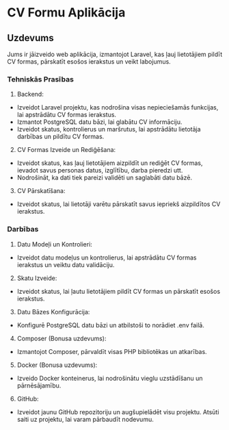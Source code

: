 # CV Formu Aplikācija

## Uzdevums

Jums ir jāizveido web aplikācija, izmantojot Laravel, kas ļauj lietotājiem pildīt CV formas, pārskatīt esošos ierakstus un veikt labojumus.

### Tehniskās Prasības

1. Backend:

- Izveidot Laravel projektu, kas nodrošina visas nepieciešamās funkcijas, lai apstrādātu CV formas ierakstus.
- Izmantot PostgreSQL datu bāzi, lai glabātu CV informāciju.
- Izveidot skatus, kontrolierus un maršrutus, lai apstrādātu lietotāja darbības un pildītu CV formas.

2. CV Formas Izveide un Rediģēšana:

- Izveidot skatus, kas ļauj lietotājiem aizpildīt un rediģēt CV formas, ievadot savus personas datus, izglītību, darba pieredzi utt.
- Nodrošināt, ka dati tiek pareizi validēti un saglabāti datu bāzē.

3. CV Pārskatīšana:

- Izveidot skatus, lai lietotāji varētu pārskatīt savus iepriekš aizpildītos CV ierakstus.

### Darbības

1. Datu Modeļi un Kontrolieri:

- Izveidot datu modeļus un kontrolierus, lai apstrādātu CV formas ierakstus un veiktu datu validāciju.

2. Skatu Izveide:

- Izveidot skatus, lai ļautu lietotājiem pildīt CV formas un pārskatīt esošos ierakstus.

3. Datu Bāzes Konfigurācija:

- Konfigurē PostgreSQL datu bāzi un atbilstoši to norādiet .env failā.

4. Composer (Bonusa uzdevums):

- Izmantojot Composer, pārvaldīt visas PHP bibliotēkas un atkarības.

5. Docker (Bonusa uzdevums):

- Izveido Docker konteinerus, lai nodrošinātu vieglu uzstādīšanu un pārnēsājamību.

6. GitHub:

- Izveidot jaunu GitHub repozitoriju un augšupielādēt visu projektu. Atsūti saiti uz projektu, lai varam pārbaudīt nodevumu.
